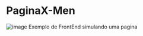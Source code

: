 # PaginaX-Men
![image](https://github.com/user-attachments/assets/ad6a1b86-492b-4e52-935f-6210fe60b945)
Exemplo de FrontEnd simulando uma pagina
